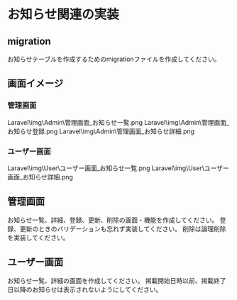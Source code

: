 # お知らせ関連の実装

## migration
お知らせテーブルを作成するためのmigrationファイルを作成してください。

## 画面イメージ

### 管理画面
Laravel\img\Admin\管理画面_お知らせ一覧.png
Laravel\img\Admin\管理画面_お知らせ登録.png
Laravel\img\Admin\管理画面_お知らせ詳細.png

### ユーザー画面
Laravel\img\User\ユーザー画面_お知らせ一覧.png
Laravel\img\User\ユーザー画面_お知らせ詳細.png

## 管理画面
お知らせ一覧、詳細、登録、更新、削除の画面・機能を作成してください。
登録、更新のときのバリデーションも忘れず実装してください。
削除は論理削除を実装してください。

## ユーザー画面
お知らせ一覧、詳細の画面を作成してください。
掲載開始日時以前、掲載終了日以降のお知らせは表示されないようにしてください。